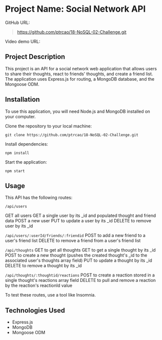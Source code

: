 # Project Name: Social Network API

GitHub URL:
> https://github.com/ptrcao/18-NoSQL-02-Challenge.git

Video demo URL:
> 

## Project Description
This project is an API for a social network web application that allows users to share their thoughts, react to friends' thoughts, and create a friend list. The application uses Express.js for routing, a MongoDB database, and the Mongoose ODM.

## Installation
To use this application, you will need Node.js and MongoDB installed on your computer.

Clone the repository to your local machine:

```
git clone https://github.com/ptrcao/18-NoSQL-02-Challenge.git
```

Install dependencies:
```
npm install
```
Start the application:

```
npm start
```

## Usage
This API has the following routes:

`/api/users`

GET all users
GET a single user by its _id and populated thought and friend data
POST a new user
PUT to update a user by its _id
DELETE to remove user by its _id

`/api/users/:userId/friends/:friendid`
POST to add a new friend to a user's friend list
DELETE to remove a friend from a user's friend list

`/api/thoughts`
GET to get all thoughts
GET to get a single thought by its _id
POST to create a new thought (pushes the created thought's _id to the associated user's thoughts array field)
PUT to update a thought by its _id
DELETE to remove a thought by its _id

`/api/thoughts/:thoughtid/reactions`
POST to create a reaction stored in a single thought's reactions array field
DELETE to pull and remove a reaction by the reaction's reactionId value

To test these routes, use a tool like Insomnia.

## Technologies Used

* Express.js
* MongoDB
* Mongoose ODM
